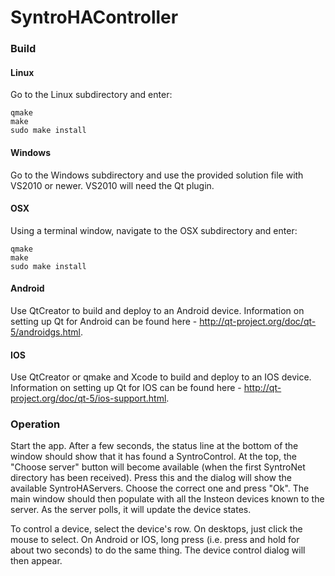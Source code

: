 # SyntroHAController

### Build

#### Linux
Go to the Linux subdirectory and enter:

	qmake
	make
	sudo make install

#### Windows
Go to the Windows subdirectory and use the provided solution file with VS2010 or newer. VS2010 will need the Qt plugin.

#### OSX
Using a terminal window, navigate to the OSX subdirectory and enter:

	qmake
	make
	sudo make install

#### Android
Use QtCreator to build and deploy to an Android device. Information on setting up Qt for Android can be found here - http://qt-project.org/doc/qt-5/androidgs.html.

#### IOS
Use QtCreator or qmake and Xcode to build and deploy to an IOS device. Information on setting up Qt for IOS can be found here - http://qt-project.org/doc/qt-5/ios-support.html.

### Operation
Start the app. After a few seconds, the status line at the bottom of the window should show that it has found a SyntroControl. At the top, the "Choose server" button will become available (when the first SyntroNet directory has been received). Press this and the dialog will show the available SyntroHAServers. Choose the correct one and press "Ok". The main window should then populate with all the Insteon devices known to the server. As the server polls, it will update the device states.

To control a device, select the device's row. On desktops, just click the mouse to select. On Android or IOS, long press (i.e. press and hold for about two seconds) to do the same thing. The device control dialog will then appear. 

